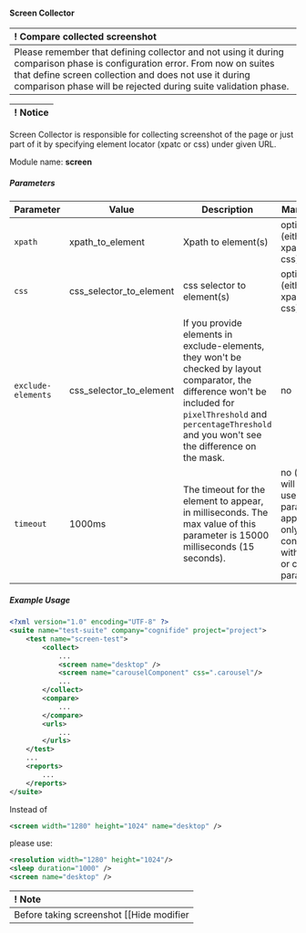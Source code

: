 #### Screen Collector

| ! Compare collected screenshot |
|:------------------------------ |
| Please remember that defining collector and not using it during comparison phase is configuration error. From now on suites that define screen collection and does not use it during comparison phase will be rejected during suite validation phase. |

| ! Notice    |
| :---------- |

Screen Collector is responsible for collecting screenshot of the page or just part of it by specifying element locator (xpatc or css)  under given URL.

Module name: **screen**

##### Parameters

| Parameter | Value | Description | Mandatory |
| --------- | ----- | ----------- | --------- |
| `xpath` | xpath_to_element | Xpath to element(s) | optional (either xpath or css) |
| `css` | css_selector_to_element | css selector to element(s)| optional (either xpath or css) |
| `exclude-elements` | css_selector_to_element | If you provide elements in exclude-elements, they won't be checked by layout comparator, the difference won't be included for `pixelThreshold` and `percentageThreshold` and you won't see the difference on the mask. | no |
| `timeout` | 1000ms | The timeout for the element to appear, in milliseconds. The max value of this parameter is 15000 milliseconds (15 seconds). | no (default will be used) this parameter applies only in conjunction with xpath or css param |

##### Example Usage

```xml
<?xml version="1.0" encoding="UTF-8" ?>
<suite name="test-suite" company="cognifide" project="project">
    <test name="screen-test">
        <collect>
            ...
            <screen name="desktop" />
            <screen name="carouselComponent" css=".carousel"/>
            ...
        </collect>
        <compare>
            ...
        </compare>
        <urls>
            ...
        </urls>
    </test>
    ...
    <reports>
        ...
    </reports>
</suite>
```

 Instead of

```xml
<screen width="1280" height="1024" name="desktop" />
```

please use:

```xml
<resolution width="1280" height="1024"/>
<sleep duration="1000" />
<screen name="desktop" />
```

| ! Note |
|:------ |
| Before taking screenshot [[Hide modifier|HideModifier]] can be applied in order to hide from the screen some elements that are not necessary for comparison, i.e. Twitter feed. <br/><br/> Also [[Resolution Modifier|ResolutionModifier]] and [[Wait For Page Loaded Modifier|WaitForPageLoadedModifier]] can be applied before Screen Collector usage to change expected collect result. <br/><br/> As in example presented above, `name` parameter can be very useful when using screen collector. More information about this parameter can be found in [[Collectors|Collectors]] section. |
